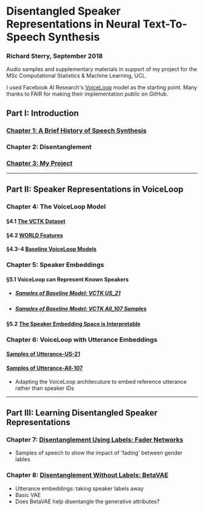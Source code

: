 
# Disentangled Speaker Representations in Neural Text-To-Speech Synthesis
### Richard Sterry, September 2018
Audio samples and supplementary materials in support of my project for the MSc Computational Statistics & Machine Learning, UCL.

I used Facebook AI Research's [VoiceLoop](https://github.com/facebookresearch/loop) model as the starting point. Many thanks to FAIR for making their implementation public on GitHub. 


## Part I: Introduction
### [Chapter 1: A Brief History of Speech Synthesis](introduction_resources.md)

### Chapter 2: Disentanglement

### [Chapter 3: My Project](architecture_overview.md)

<hr>

## Part II: Speaker Representations in VoiceLoop 
### Chapter 4: The VoiceLoop Model
#### §4.1 [The VCTK Dataset](vctk.md)
#### §4.2 [WORLD Features](world_features.md)
#### §4.3-4 [Baseline VoiceLoop Models](voiceloop_baseline.md)


### Chapter 5: Speaker Embeddings
#### §5.1 VoiceLoop can Represent Known Speakers
* ##### [Samples of Baseline Model: VCTK US_21](vctk_us_22_samples.md)
* ##### [Samples of Baseline Model: VCTK All_107 Samples](vctk_all_107_samples.md)
#### §5.2 [The Speaker Embedding Space is Interpretable](speakers_in_voiceloop.md)

### Chapter 6: VoiceLoop with Utterance Embeddings
#### [Samples of Utterance-US-21](utterance_embeddings_us.md)
#### [Samples of Utterance-All-107](utterance_embeddings_all.md)
* Adapting the VoiceLoop architecuture to embed reference utterance rather than speaker IDs

<hr>

## Part III: Learning Disentangled Speaker Representations 
### Chapter 7:  [Disentanglement Using Labels: Fader Networks](fader_networks.md)
* Samples of speech to show the impact of 'fading' between gender lables

### Chapter 8: [Disentanglement Without Labels: BetaVAE](betavae.md)
* Utterance embeddings: taking speaker labels away
* Basic VAE
* Does BetaVAE help disentangle the generative attributes?
